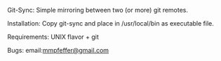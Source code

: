 Git-Sync: Simple mirroring between two (or more) git remotes.

Installation:
    Copy git-sync and place in /usr/local/bin as executable file.

Requirements:
    UNIX flavor + git

Bugs:
    email:mmpfeffer@gmail.com
